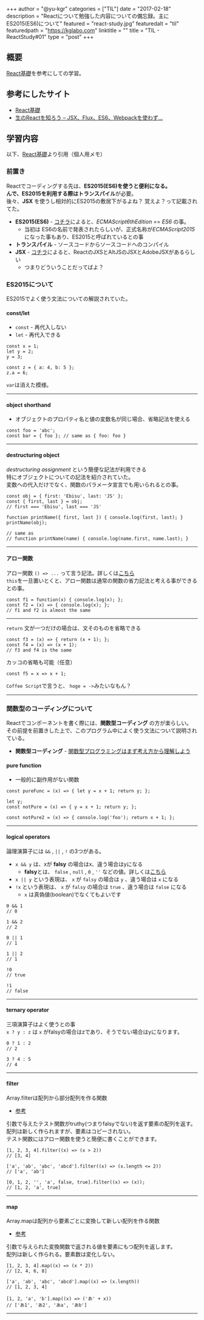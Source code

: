 +++
author = "@yu-kgr"
categories = ["TIL"]
date = "2017-02-18"
description = "Reactについて勉強した内容についての備忘録。主にES2015(ES6)について"
featured = "react-study.jpg"
featuredalt = "til"
featuredpath = "https://kglabo.com"
linktitle = ""
title = "TIL - ReactStudy#01"
type = "post"
+++

## 概要
[React基礎](http://basic-react.axlight.com/html/)を参考にしての学習。

## 参考にしたサイト
* [React基礎](http://basic-react.axlight.com/html/)
* [生のReactを知ろう – JSX、Flux、ES6、Webpackを使わず…](http://postd.cc/learn-raw-react-no-jsx-flux-es6-webpack/)


## 学習内容

以下、[React基礎](http://basic-react.axlight.com/html/)より引用（個人用メモ）


### 前置き

Reactでコーディングする先は、**ES2015(ES6)**を使うと便利になる。  
んで、ES2015を利用する際は**トランスパイル**が必要。  
後々、**JSX** を使うし相対的にES2015の敷居下がるよね？ 覚えよ？って記載されてた。


* **ES2015(ES6)** - [コチラ](http://qiita.com/tuno-tky/items/74ca595a9232bcbcd727)によると、*ECMAScript6thEdition* == *ES6* の事。
  * 当初は ES6の名前で発表されたらしいが、正式名称が*ECMAScript2015*になった事もあり、ES2015と呼ばれているとの事
* **トランスパイル** - ソースコードからソースコードへのコンパイル
* **JSX** - [コチラ](http://qiita.com/ConquestArrow/items/29fc478f48862a4d14fb)によると、ReactのJXSとAltJSのJSXとAdobeJSXがあるらしい 
  * つまりどういうことだってばよ？


### ES2015について

ES2015でよく使う文法についての解説されていた。

#### const/let

* `const` - 再代入しない  
* `let` - 再代入できる 

```
const x = 1;
let y = 2;
y = 3;

const z = { a: 4, b: 5 };
z.a = 6;
```

`var`は消えた模様。

---

#### object shorthand

* オブジェクトのプロパティ名と値の変数名が同じ場合、省略記法を使える

```
const foo = 'abc';
const bar = { foo }; // same as { foo: foo }
```

---

#### destructuring object

*destructuring assignment* という簡便な記法が利用できる  
特にオブジェクトについての記法を紹介されていた。  
変数への代入だけでなく、関数のパラメータ宣言でも用いられるとの事。

```
const obj = { first: 'Ebisu', last: 'JS' };
const { first, last } = obj;
// first === 'Ebisu', last === 'JS'

function printName({ first, last }) { console.log(first, last); }
printName(obj);

// same as
// function printName(name) { console.log(name.first, name.last); }
``` 

---

#### アロー関数

アロー関数
`() => ...` って言う記法。詳しくは[こちら](https://developer.mozilla.org/ja/docs/Web/JavaScript/Reference/arrow_functions)  
`this`を一旦置いとくと、アロー関数は通常の関数の省力記法と考える事ができるとの事。

```
const f1 = function(x) { console.log(x); };
const f2 = (x) => { console.log(x); };
// f1 and f2 is almost the same
```

---

`return` 文が一つだけの場合は、文そのものを省略できる

```
const f3 = (x) => { return (x + 1); };
const f4 = (x) => (x + 1);
// f3 and f4 is the same
```

カッコの省略も可能（任意）

```
const f5 = x => x + 1;
```

`Coffee Script`で言うと、 `hoge = ->`みたいなもん？

---

### 関数型のコーディングについて

Reactでコンポーネントを書く際には、**関数型コーディング** の方が楽らしい。  
その前提を前置きした上で、このプログラム中によく使う文法について説明されている。

* **関数型コーディング**  - [関数型プログラミングはまず考え方から理解しよう](http://qiita.com/stkdev/items/5c021d4e5d54d56b927c)


#### pure function
  * 一般的に副作用がない関数

```
const pureFunc = (x) => { let y = x + 1; return y; };

let y;
const notPure = (x) => { y = x + 1; return y; };

const notPure2 = (x) => { console.log('foo'); return x + 1; };
```

---

#### logical operators

論理演算子には `&&` , `||` , `!` の3つがある。

* `x && y` は、xが **falsy** の場合はx、違う場合はyになる
  * **falsy**とは、 `false` , `null` , `0` , `''` などの値。詳しくは[こちら](https://developer.mozilla.org/ja/docs/Glossary/Falsy)
* `x || y` という表現は、 `x` が `falsy` の場合は `y` 、違う場合は `x` になる
* `!x` という表現は、 `x` が `falsy` の場合は `true` 、違う場合は `false` になる
  * `x` は真偽値(boolean)でなくてもよいです

```
0 && 1
// 0

1 && 2
// 2

0 || 1
// 1

1 || 2
// 1

!0
// true

!1
// false
```

---

#### ternary operator

三項演算子はよく使うとの事  
`x ? y : z` は `x` がfalsyの場合はzであり、そうでない場合はyになります。

```
0 ? 1 : 2
// 2

3 ? 4 : 5
// 4
```

---

#### filter

Array.filterは配列から部分配列を作る関数

* [参考](https://developer.mozilla.org/ja/docs/Web/JavaScript/Reference/Global_Objects/Array/filter)

引数で与えたテスト関数がtruthy(つまりfalsyでない)を返す要素の配列を返す。  
配列は新しく作られますが、要素はコピーされない。  
テスト関数にはアロー関数を使うと簡便に書くことができます。

```
[1, 2, 3, 4].filter((x) => (x > 2))
// [3, 4]

['a', 'ab', 'abc', 'abcd'].filter((x) => (x.length <= 2))
// ['a', 'ab']

[0, 1, 2, '', 'a', false, true].filter((x) => (x));
// [1, 2, 'a', true]
```

---

#### map

Array.mapは配列から要素ごとに変換して新しい配列を作る関数

* [参考](https://developer.mozilla.org/ja/docs/Web/JavaScript/Reference/Global_Objects/Array/map)

引数で与えられた変換関数で返される値を要素にもつ配列を返します。  
配列は新しく作られる。要素数は変化しない。

```
[1, 2, 3, 4].map((x) => (x * 2))
// [2, 4, 6, 8]

['a', 'ab', 'abc', 'abcd'].map((x) => (x.length))
// [1, 2, 3, 4]

[1, 2, 'a', 'b'].map((x) => ('あ' + x))
// ['あ1', 'あ2', 'あa', 'あb']
```

---
